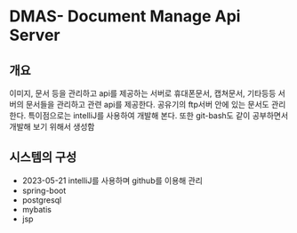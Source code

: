 # DMAS- Document Manage Api Server
## 개요

이미지, 문서 등을 관리하고 api를 제공하는 서버로 휴대폰문서, 캡쳐문서, 기타등등 서버의 문서들을 관리하고 
관련 api를 제공한다. 
공유기의 ftp서버 안에 있는 문서도 관리한다.
특이점으로는 intelliJ를 사용하여 개발해 본다. 또한 git-bash도 
같이 공부하면서 개발해 보기 위해서 생성함 

## 시스템의 구성

- 2023-05-21 intelliJ를 사용하며 github를 이용해 관리
- spring-boot
- postgresql
- mybatis
- jsp



